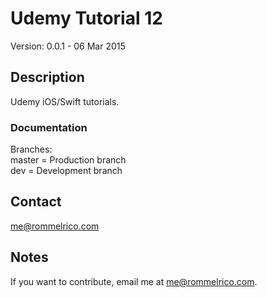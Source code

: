 # Udemy Tutorial 12

Version: 0.0.1 - 06 Mar 2015

## Description

Udemy iOS/Swift tutorials.

### Documentation
Branches:  
master = Production branch  
dev = Development branch  

## Contact

<me@rommelrico.com>

## Notes

If you want to contribute, email me at <me@rommelrico.com>.
